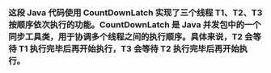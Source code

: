 ### 这段 Java 代码使用 CountDownLatch 实现了三个线程 T1、T2、T3 按顺序依次执行的功能。CountDownLatch 是 Java 并发包中的一个同步工具类，用于协调多个线程之间的执行顺序。具体来说，T2 会等待 T1 执行完毕后再开始执行，T3 会等待 T2 执行完毕后再开始执行。